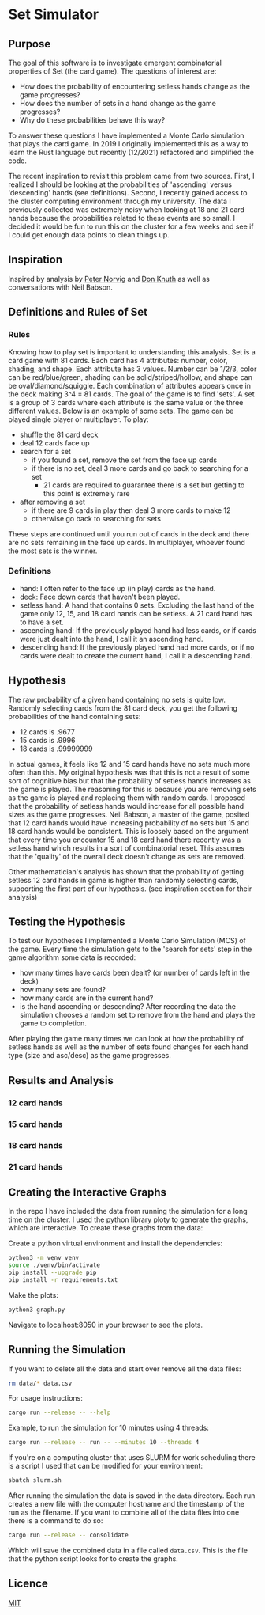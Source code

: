 # Set Simulator

## Purpose
The goal of this software is to investigate emergent combinatorial properties of Set (the
card game). The questions of interest are:
- How does the probability of encountering setless hands change as the game progresses?
- How does the number of sets in a hand change as the game progresses?
- Why do these probabilities behave this way?

To answer these questions I have implemented a Monte Carlo simulation that plays the card
game. In 2019 I originally implemented this as a way to learn the Rust language but recently
(12/2021) refactored and simplified the code.

The recent inspiration to revisit this problem came from two sources. First, I realized I
should be looking at the probabilities of 'ascending' versus 'descending' hands (see definitions).
Second, I recently gained access to the cluster computing environment through my university.
The data I previously collected was extremely noisy when looking at 18 and 21 card hands
because the probabilities related to these events are so small. I decided it would be fun to
run this on the cluster for a few weeks and see if I could get enough data points to clean
things up.

## Inspiration
Inspired by analysis by [Peter Norvig](https://norvig.com/SET.html) and
[Don Knuth](https://cs.stanford.edu/~knuth/programs/setset-all.w)
as well as conversations with Neil Babson.

## Definitions and Rules of Set

### Rules
Knowing how to play set is important to understanding this analysis. Set is a card game with
81 cards. Each card has 4 attributes: number, color, shading, and shape. Each attribute has 3
values. Number can be 1/2/3, color can be red/blue/green, shading can be solid/striped/hollow,
and shape can be oval/diamond/squiggle. Each combination of attributes appears once in the deck
making 3^4 = 81 cards. The goal of the game is to find 'sets'. A set is a group of 3 cards 
where each attribute is the same value or the three different values. Below is an example of some
sets. The game can be played single player or multiplayer. To play:
- shuffle the 81 card deck
- deal 12 cards face up
- search for a set
   - if you found a set, remove the set from the face up cards
   - if there is no set, deal 3 more cards and go back to searching for a set
      - 21 cards are required to guarantee there is a set but getting to this point is extremely rare
- after removing a set
   - if there are 9 cards in play then deal 3 more cards to make 12
   - otherwise go back to searching for sets

These steps are continued until you run out of cards in the deck and there are no sets remaining
in the face up cards. In multiplayer, whoever found the most sets is the winner.

### Definitions
- hand: I often refer to the face up (in play) cards as the hand.
- deck: Face down cards that haven't been played.
- setless hand: A hand that contains 0 sets. Excluding the last hand of the game only 12, 15,
and 18 card hands can be setless. A 21 card hand has to have a set.
- ascending hand: If the previously played hand had less cards, or if cards were just dealt
into the hand, I call it an ascending hand.
- descending hand: If the previously played hand had more cards, or if no cards were dealt to
create the current hand, I call it a descending hand.

## Hypothesis
The raw probability of a given hand containing no sets is quite low.
Randomly selecting cards from the 81 card deck, you get the following probabilities of
the hand containing sets:
- 12 cards is .9677
- 15 cards is .9996
- 18 cards is .99999999

In actual games, it feels like 12 and 15 card hands have no sets much more often than this. My
original hypothesis was that this is not a result of some sort of cognitive bias but that the
probability of setless hands increases as the game is played. The reasoning for this is because
you are removing sets as the game is played and replacing them with random cards. I proposed that
the probability of setless hands would increase for all possible hand sizes as the game progresses.
Neil Babson, a master of the game, posited that 12 card hands would have increasing probability
of no sets but 15 and 18 card hands would be consistent. This is loosely based on the argument
that every time you encounter 15 and 18 card hand there recently was a setless hand which results
in a sort of combinatorial reset. This assumes that the 'quality' of the overall deck doesn't
change as sets are removed.

Other mathematician's analysis has shown that the probability of getting setless 12 card hands
in game is higher than randomly selecting cards, supporting the first part of our hypothesis.
(see inspiration section for their analysis)

## Testing the Hypothesis
To test our hypotheses I implemented a Monte Carlo Simulation (MCS) of the game. Every time the
simulation gets to the 'search for sets' step in the game algorithm some data is recorded:
- how many times have cards been dealt? (or number of cards left in the deck)
- how many sets are found?
- how many cards are in the current hand?
- is the hand ascending or descending?
After recording the data the simulation chooses a random set to remove from the hand and plays
the game to completion.

After playing the game many times we can look at how the probability of setless hands as well
as the number of sets found changes for each hand type (size and asc/desc) as the game progresses.

## Results and Analysis
### 12 card hands
### 15 card hands
### 18 card hands
### 21 card hands

## Creating the Interactive Graphs
In the repo I have included the data from running the simulation for a long time on the cluster.
I used the python library ploty to generate the graphs, which are interactive. To create these
graphs from the data:

Create a python virtual environment and install the dependencies:
```bash
python3 -m venv venv
source ./venv/bin/activate
pip install --upgrade pip
pip install -r requirements.txt
```

Make the plots:
```bash
python3 graph.py
```
Navigate to localhost:8050 in your browser to see the plots.

## Running the Simulation
If you want to delete all the data and start over remove all the data files:
```bash
rm data/* data.csv
```

For usage instructions:
```bash
cargo run --release -- --help
```
Example, to run the simulation for 10 minutes using 4 threads:
```bash
cargo run --release -- run -- --minutes 10 --threads 4
```

If you're on a computing cluster that uses SLURM for work scheduling there is a script I used
that can be modified for your environment:
```bash
sbatch slurm.sh
```

After running the simulation the data is saved in the `data` directory. Each run creates a new
file with the computer hostname and the timestamp of the run as the filename. If you want to
combine all of the data files into one there is a command to do so:
```bash
cargo run --release -- consolidate
```
Which will save the combined data in a file called `data.csv`. This is the file that the python
script looks for to create the graphs.

## Licence
[MIT](https://choosealicense.com/licenses/mit)
